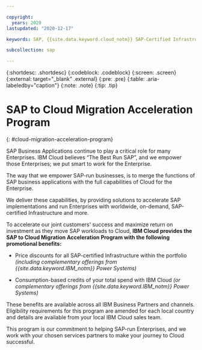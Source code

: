 ```yaml
---

copyright:
  years: 2020
lastupdated: "2020-12-17"

keywords: SAP, {{site.data.keyword.cloud_notm}} SAP-Certified Infrastructure, {{site.data.keyword.ibm_cloud_sap}}, SAP Workloads

subcollection: sap

---
```


{:shortdesc: .shortdesc}
{:codeblock: .codeblock}
{:screen: .screen}
{:external: target="_blank" .external}
{:pre: .pre}
{:table: .aria-labeledby="caption"}
{:note: .note}
{:tip: .tip}

# SAP to Cloud Migration Acceleration Program
{: #cloud-migration-acceleration-program}

SAP Business Applications continue to play a critical role for many Enterprises. IBM Cloud believes “The Best Run SAP”, and we empower those Enterprises; we put smart to work for the Enterprise.

The way that we empower SAP-run businesses, is to merge the functions of SAP business applications with the full capabilities of Cloud for the Enterprise.

We deliver these capabilities, by providing solutions to accelerate SAP implementations and run Enterprises with worldwide, on-demand, SAP-certified Infrastructure and more.

To accelerate our joint customers' success and maximize return on investment as they move SAP workloads to Cloud, **IBM Cloud provides the SAP to Cloud Migration Acceleration Program with the following promotional benefits:**

- Price discounts for all SAP-certified Infrastructure within the portfolio _(including complementary offerings from {{site.data.keyword.IBM_notm}} Power Systems)_

- Consumption-based credits of your total spend with IBM Cloud _(or complementary offerings from {{site.data.keyword.IBM_notm}} Power Systems)_


These benefits are available across all IBM Business Partners and channels. Eligibility requirements for this program are amended for each local country and details are available from your local IBM Cloud sales team.

This program is our commitment to helping SAP-run Enterprises, and we work with your chosen services partners to make your journey to Cloud successful.
